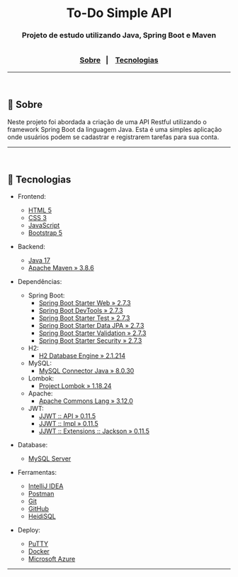 <h1 align="center">To-Do Simple API</h1>
<h3 align="center">
  Projeto de estudo utilizando Java, Spring Boot e Maven
    <br><br>
    <p align="center">
      <a href="#-sobre">Sobre</a>&nbsp;&nbsp;&nbsp;|&nbsp;&nbsp;&nbsp;
      <a href="#-tecnologias">Tecnologias</a>
  </p>
</h3>

<hr>

<br>

## 🔖 Sobre

Neste projeto foi abordada a criação de uma API Restful utilizando o framework Spring Boot da linguagem Java.
Esta é uma simples aplicação onde usuários podem se cadastrar e registrarem tarefas para sua conta.

---

<br>

## 🚀 Tecnologias

- Frontend:
  - [HTML 5](https://www.w3schools.com/howto/howto_make_a_website.asp/)
  - [CSS 3](https://www.w3schools.com/css/css_website_layout.asp/)
  - [JavaScript](https://www.javascript.com/)
  - [Bootstrap 5](https://getbootstrap.com/)
    
- Backend:
  - [Java 17](http://www.oracle.com/java/technologies/javase-downloads.html)
  - [Apache Maven » 3.8.6](https://maven.apache.org/download.cgi/)
 
- Dependências:
  - Spring Boot:
    - [Spring Boot Starter Web » 2.7.3](https://mvnrepository.com/artifact/org.springframework.boot/spring-boot-starter-web/2.7.3)
    - [Spring Boot DevTools » 2.7.3](https://mvnrepository.com/artifact/org.springframework.boot/spring-boot-devtools/2.7.3)
    - [Spring Boot Starter Test » 2.7.3](https://mvnrepository.com/artifact/org.springframework.boot/spring-boot-starter-test/2.7.3)
    - [Spring Boot Starter Data JPA » 2.7.3](https://mvnrepository.com/artifact/org.springframework.boot/spring-boot-starter-data-jpa/2.7.3)
    - [Spring Boot Starter Validation » 2.7.3](https://mvnrepository.com/artifact/org.springframework.boot/spring-boot-starter-validation/2.7.3)
    - [Spring Boot Starter Security » 2.7.3](https://mvnrepository.com/artifact/org.springframework.boot/spring-boot-starter-security/2.7.3)
  - H2:
    - [H2 Database Engine » 2.1.214](https://mvnrepository.com/artifact/com.h2database/h2/2.1.214)
  - MySQL:
    - [MySQL Connector Java » 8.0.30](https://mvnrepository.com/artifact/mysql/mysql-connector-java/8.0.30)
  - Lombok:
    - [Project Lombok » 1.18.24](https://mvnrepository.com/artifact/org.projectlombok/lombok/1.18.24)
  - Apache:
    - [Apache Commons Lang » 3.12.0](https://mvnrepository.com/artifact/org.apache.commons/commons-lang3/3.12.0)
  - JWT:
    - [JJWT :: API » 0.11.5](https://mvnrepository.com/artifact/io.jsonwebtoken/jjwt-api/0.11.5)
    - [JJWT :: Impl » 0.11.5](https://mvnrepository.com/artifact/io.jsonwebtoken/jjwt-impl/0.11.5)
    - [JJWT :: Extensions :: Jackson » 0.11.5](https://mvnrepository.com/artifact/io.jsonwebtoken/jjwt-jackson/0.11.5)
      
- Database:
  - [MySQL Server](https://dev.mysql.com/downloads/mysql/)
    
- Ferramentas:
  - [IntelliJ IDEA](https://www.jetbrains.com/pt-br/idea/)
  - [Postman](http://www.postman.com/downloads/)
  - [Git](https://git-scm.com/downloads)
  - [GitHub](https://github.com/)
  - [HeidiSQL](https://www.heidisql.com/)
    
- Deploy:
  - [PuTTY](https://www.puttygen.com/download-putty)
  - [Docker](https://docs.docker.com/desktop/install/windows-install/)
  - [Microsoft Azure](https://azure.microsoft.com/pt-br/)

---


